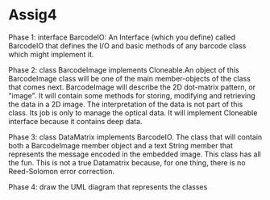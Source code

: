 # Assig4
Phase 1:
interface BarcodeIO: An Interface (which you define) called BarcodeIO that defines the I/O and basic methods of any barcode class 
which might implement it.

Phase 2:
class BarcodeImage implements Cloneable.An object of this BarcodeImage class will be one of the main member-objects of the class 
that comes next. BarcodeImage will describe the 2D dot-matrix pattern, or "image".  It will contain some methods for storing, modifying 
and retrieving the data in a 2D image. The interpretation of the data is not part of this class.  Its job is only to manage the optical 
data. It will implement Cloneable interface because it contains deep data.

Phase 3: 
class DataMatrix implements BarcodeIO. The class that will contain both a BarcodeImage member object and a text String member that 
represents the message encoded in the embedded image. This class has all the fun. This is not a true Datamatrix because, for one thing, 
there is no Reed-Solomon error correction. 

Phase 4: 
draw the UML diagram that represents the classes

